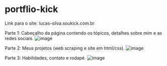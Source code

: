 # portflio-kick

Link para o site: lucas-silva.soukick.com.br

Parte 1: Cabeçalho da página contendo os tópicos, detalhes sobre mim e as redes sociais.
![image](https://user-images.githubusercontent.com/92893157/161455945-b8aea1e2-9af5-433f-b4d6-8795c545370b.png)

Parte 2: Meus projetos (web scraping e site em html/css).
![image](https://user-images.githubusercontent.com/92893157/161455998-b0707990-2ea9-4379-bc42-8570499ebcb2.png)

Parte 3: Habilidades, contato e rodapé.
![image](https://user-images.githubusercontent.com/92893157/161456038-ed9474df-9cab-4fbd-96cd-d652ec746286.png)
